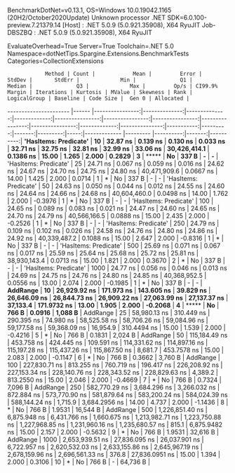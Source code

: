 
BenchmarkDotNet=v0.13.1, OS=Windows 10.0.19042.1165 (20H2/October2020Update)
Unknown processor
.NET SDK=6.0.100-preview.7.21379.14
  [Host]     : .NET 5.0.9 (5.0.921.35908), X64 RyuJIT
  Job-DBSZBQ : .NET 5.0.9 (5.0.921.35908), X64 RyuJIT

EvaluateOverhead=True  Server=True  Toolchain=.NET 5.0  
Namespace=dotNetTips.Spargine.Extensions.BenchmarkTests  Categories=CollectionExtensions  

                Method | Count |            Mean |         Error |        StdDev |       StdErr |             Min |              Q1 |          Median |              Q3 |             Max |         Op/s | CI99.9% Margin | Iterations | Kurtosis | MValue | Skewness | Rank | LogicalGroup | Baseline | Code Size |  Gen 0 | Allocated |
---------------------- |------ |----------------:|--------------:|--------------:|-------------:|----------------:|----------------:|----------------:|----------------:|----------------:|-------------:|---------------:|-----------:|---------:|-------:|---------:|-----:|------------- |--------- |----------:|-------:|----------:|
 **'HasItems: Predicate'** |    **10** |        **32.87 ns** |      **0.139 ns** |      **0.130 ns** |     **0.033 ns** |        **32.71 ns** |        **32.75 ns** |        **32.81 ns** |        **32.99 ns** |        **33.06 ns** | **30,426,414.1** |      **0.1386 ns** |      **15.00** |    **1.265** |  **2.000** |   **0.2829** |    **3** |            ***** |       **No** |     **337 B** |      **-** |         **-** |
 'HasItems: Predicate' |    25 |        24.71 ns |      0.067 ns |      0.059 ns |     0.016 ns |        24.62 ns |        24.67 ns |        24.70 ns |        24.75 ns |        24.80 ns | 40,471,909.6 |      0.0667 ns |      14.00 |    1.425 |  2.000 |   0.0714 |    1 |            * |       No |     337 B |      - |         - |
 'HasItems: Predicate' |    50 |        24.63 ns |      0.050 ns |      0.044 ns |     0.012 ns |        24.55 ns |        24.60 ns |        24.64 ns |        24.66 ns |        24.68 ns | 40,604,460.0 |      0.0498 ns |      14.00 |    1.762 |  2.000 |  -0.3976 |    1 |            * |       No |     337 B |      - |         - |
 'HasItems: Predicate' |   100 |        24.65 ns |      0.089 ns |      0.083 ns |     0.021 ns |        24.47 ns |        24.60 ns |        24.65 ns |        24.70 ns |        24.79 ns | 40,566,166.5 |      0.0888 ns |      15.00 |    2.435 |  2.000 |  -0.2526 |    1 |            * |       No |     337 B |      - |         - |
 'HasItems: Predicate' |   250 |        24.79 ns |      0.109 ns |      0.102 ns |     0.026 ns |        24.58 ns |        24.76 ns |        24.80 ns |        24.86 ns |        24.92 ns | 40,339,487.2 |      0.1088 ns |      15.00 |    2.647 |  2.000 |  -0.8316 |    1 |            * |       No |     337 B |      - |         - |
 'HasItems: Predicate' |   500 |        25.69 ns |      0.071 ns |      0.067 ns |     0.017 ns |        25.59 ns |        25.64 ns |        25.68 ns |        25.72 ns |        25.81 ns | 38,930,143.4 |      0.0713 ns |      15.00 |    1.821 |  2.000 |   0.3670 |    2 |            * |       No |     337 B |      - |         - |
 'HasItems: Predicate' |  1000 |        24.77 ns |      0.056 ns |      0.046 ns |     0.013 ns |        24.69 ns |        24.75 ns |        24.76 ns |        24.80 ns |        24.85 ns | 40,368,952.5 |      0.0556 ns |      13.00 |    2.074 |  2.000 |  -0.1985 |    1 |            * |       No |     337 B |      - |         - |
              **AddRange** |    **10** |    **26,929.92 ns** |    **171.973 ns** |    **143.605 ns** |    **39.829 ns** |    **26,646.09 ns** |    **26,844.73 ns** |    **26,909.22 ns** |    **27,063.99 ns** |    **27,137.37 ns** |     **37,133.4** |    **171.9732 ns** |      **13.00** |    **1.905** |  **2.000** |  **-0.2068** |    **4** |            ***** |       **No** |     **766 B** | **0.0916** |   **1,088 B** |
              AddRange |    25 |    58,980.13 ns |    310.449 ns |    290.395 ns |    74.980 ns |    58,525.58 ns |    58,706.26 ns |    59,084.96 ns |    59,177.58 ns |    59,368.09 ns |     16,954.9 |    310.4494 ns |      15.00 |    1.539 |  2.000 |  -0.4216 |    5 |            * |       No |     766 B | 0.1831 |   2,024 B |
              AddRange |    50 |   115,184.49 ns |    453.758 ns |    424.445 ns |   109.591 ns |   114,331.62 ns |   114,897.16 ns |   115,197.28 ns |   115,437.26 ns |   115,867.50 ns |      8,681.7 |    453.7578 ns |      15.00 |    2.083 |  2.000 |  -0.1147 |    6 |            * |       No |     766 B | 0.3662 |   3,760 B |
              AddRange |   100 |   227,830.71 ns |    813.255 ns |    760.719 ns |   196.417 ns |   226,208.92 ns |   227,153.34 ns |   228,140.76 ns |   228,343.52 ns |   228,829.63 ns |      4,389.2 |    813.2550 ns |      15.00 |    2.046 |  2.000 |  -0.4669 |    7 |            * |       No |     766 B | 0.7324 |   7,096 B |
              AddRange |   250 |   582,770.29 ns |  3,684.296 ns |  3,266.032 ns |   872.884 ns |   573,770.90 ns |   581,879.64 ns |   583,200.24 ns |   584,024.39 ns |   588,144.24 ns |      1,715.9 |  3,684.2956 ns |      14.00 |    4.737 |  2.000 |  -1.1436 |    8 |            * |       No |     766 B | 1.9531 |  16,544 B |
              AddRange |   500 | 1,226,851.40 ns |  6,875.948 ns |  6,431.766 ns | 1,660.675 ns | 1,213,982.71 ns | 1,223,750.88 ns | 1,227,968.85 ns | 1,231,960.16 ns | 1,235,680.57 ns |        815.1 |  6,875.9482 ns |      15.00 |    2.157 |  2.000 |  -0.5632 |    9 |            * |       No |     766 B | 1.9531 |  32,616 B |
              AddRange |  1000 | 2,653,939.51 ns | 27,836.095 ns | 26,037.901 ns | 6,722.957 ns | 2,620,532.03 ns | 2,633,155.86 ns | 2,645,967.19 ns | 2,678,159.96 ns | 2,696,561.33 ns |        376.8 | 27,836.0951 ns |      15.00 |    1.394 |  2.000 |   0.3106 |   10 |            * |       No |     766 B |      - |  64,736 B |
